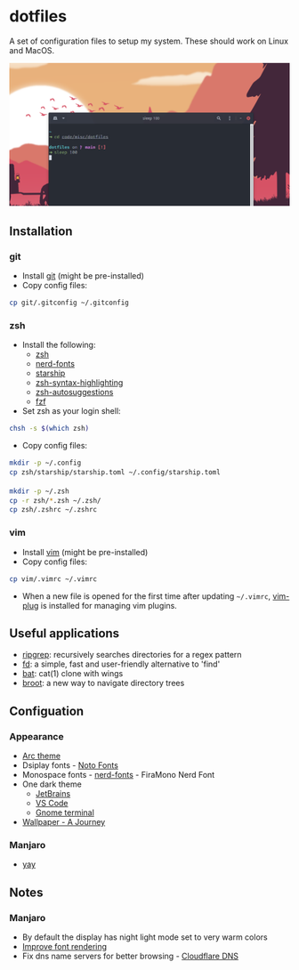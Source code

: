 # dotfiles

A set of configuration files to setup my system. These should work on Linux and MacOS.

![zsh prompt](./resources/prompt.png)

## Installation

### git

- Install [git](https://git-scm.com/book/en/v2/Getting-Started-Installing-Git) (might be pre-installed)
- Copy config files:

```sh
cp git/.gitconfig ~/.gitconfig
```

### zsh

- Install the following:
  - [zsh](https://github.com/robbyrussell/oh-my-zsh/wiki/Installing-ZSH)
  - [nerd-fonts](https://www.nerdfonts.com/)
  - [starship](https://starship.rs/)
  - [zsh-syntax-highlighting](https://github.com/zsh-users/zsh-syntax-highlighting/blob/master/INSTALL.md#oh-my-zsh)
  - [zsh-autosuggestions](https://github.com/zsh-users/zsh-autosuggestions/blob/master/INSTALL.md#oh-my-zsh)
  - [fzf](https://github.com/junegunn/fzf)
- Set zsh as your login shell:

```sh
chsh -s $(which zsh)
```

- Copy config files:

```sh
mkdir -p ~/.config
cp zsh/starship/starship.toml ~/.config/starship.toml

mkdir -p ~/.zsh
cp -r zsh/*.zsh ~/.zsh/
cp zsh/.zshrc ~/.zshrc
```

### vim

- Install [vim](https://www.vim.org/) (might be pre-installed)
- Copy config files:

```sh
cp vim/.vimrc ~/.vimrc
```

- When a new file is opened for the first time after updating `~/.vimrc`,
  [vim-plug](https://github.com/junegunn/vim-plug) is installed for managing vim plugins.

## Useful applications

- [ripgrep](https://github.com/BurntSushi/ripgrep): recursively searches directories for a regex
  pattern
- [fd](https://github.com/sharkdp/fd): a simple, fast and user-friendly alternative to 'find'
- [bat](https://github.com/sharkdp/bat): cat(1) clone with wings
- [broot](https://github.com/Canop/broot): a new way to navigate directory trees

## Configuation

### Appearance

- [Arc theme](https://github.com/horst3180/Arc-theme)
- Dsiplay fonts - [Noto Fonts](https://www.google.com/get/noto/)
- Monospace fonts - [nerd-fonts](https://www.nerdfonts.com/) - FiraMono Nerd Font
- One dark theme
  - [JetBrains](https://plugins.jetbrains.com/plugin/11938-one-dark-theme)
  - [VS Code](https://marketplace.visualstudio.com/items?itemName=zhuangtongfa.Material-theme)
  - [Gnome terminal](https://github.com/denysdovhan/one-gnome-terminal)
- [Wallpaper - A Journey](https://www.deviantart.com/asthi21/art/A-Journey-873092128)

### Manjaro

- [yay](https://github.com/Jguer/yay)

## Notes

### Manjaro

- By default the display has night light mode set to very warm colors
- [Improve font rendering](https://wiki.manjaro.org/index.php/Improve_Font_Rendering)
- Fix dns name servers for better browsing -
  [Cloudflare DNS](https://developers.cloudflare.com/1.1.1.1/setting-up-1.1.1.1/linux)
